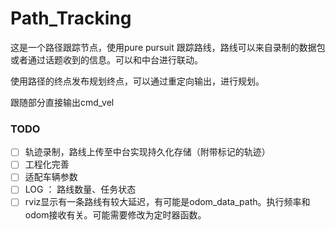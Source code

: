 # Path_Tracking

这是一个路径跟踪节点，使用pure pursuit 跟踪路线，路线可以来自录制的数据包或者通过话题收到的信息。可以和中台进行联动。

使用路径的终点发布规划终点，可以通过重定向输出，进行规划。

跟随部分直接输出cmd_vel

### TODO

- [ ] 轨迹录制，路线上传至中台实现持久化存储（附带标记的轨迹）
- [ ] 工程化完善
- [ ] 适配车辆参数
- [ ] LOG ： 路线数量、任务状态
- [ ] rviz显示有一条路线有较大延迟，有可能是odom_data_path。执行频率和odom接收有关。可能需要修改为定时器函数。
